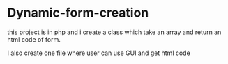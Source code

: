 # Dynamic-form-creation
this project is in php and i create a class which take an array and return an html code of form. 

I also create one file where user can use GUI and get html code
